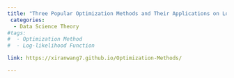 ```yaml
---
title: "Three Popular Optimization Methods and Their Applications on Log-likelihood Function and The MaxLik Package in R"
 categories:
  - Data Science Theory 
#tags:
#  - Optimization Method
#  - Log-likelihood Function

link: https://xiranwang7.github.io/Optimization-Methods/

---
```


